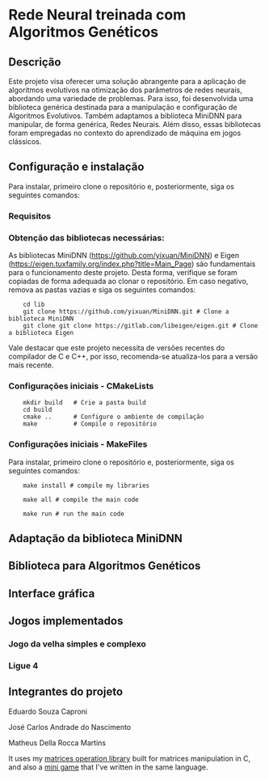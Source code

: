 # Rede Neural treinada com Algoritmos Genéticos

## Descrição

Este projeto visa oferecer uma solução abrangente para a aplicação de algoritmos evolutivos na otimização dos parâmetros de redes neurais, abordando uma variedade de problemas. Para isso, foi desenvolvida uma biblioteca genérica destinada para a manipulação e configuração de Algoritmos Evolutivos. Também adaptamos a biblioteca MiniDNN para manipular, de forma genérica, Redes Neurais. Além disso, essas bibliotecas foram empregadas no contexto do aprendizado de máquina em jogos clássicos.

## Configuração e instalação

Para instalar, primeiro clone o repositório e, posteriormente, siga os seguintes comandos:

### Requisitos

### Obtenção das bibliotecas necessárias:

As bibliotecas MiniDNN (https://github.com/yixuan/MiniDNN) e Eigen (https://eigen.tuxfamily.org/index.php?title=Main_Page) são fundamentais para o funcionamento deste projeto. Desta forma, verifique se foram copiadas de forma adequada ao clonar o repositório. Em caso negativo, remova as pastas vazias e siga os seguintes comandos:

```shell
    cd lib
    git clone https://github.com/yixuan/MiniDNN.git # Clone a biblioteca MiniDNN
    git clone git clone https://gitlab.com/libeigen/eigen.git # Clone a biblioteca Eigen
```

Vale destacar que este projeto necessita de versões recentes do compilador de C e C++, por isso, recomenda-se atualiza-los para a versão mais recente.


### Configurações iniciais - CMakeLists

```shell
    mkdir build   # Crie a pasta build
    cd build      
    cmake ..      # Configure o ambiente de compilação
    make          # Compile o repositório
```

### Configurações iniciais - MakeFiles

Para instalar, primeiro clone o repositório e, posteriormente, siga os seguintes comandos:

```shell
    make install # compile my libraries 

    make all # compile the main code

    make run # run the main code
```


## Adaptação da biblioteca MiniDNN




## Biblioteca para Algoritmos Genéticos





## Interface gráfica



## Jogos implementados

### Jogo da velha simples e complexo



### Ligue 4



## Integrantes do projeto

Eduardo Souza Caproni

José Carlos Andrade do Nascimento

Matheus Della Rocca Martins








It uses my [matrices operation library](https://github.com/joseCarlosAndrade/MatrixOperationLib-C) built for matrices manipulation in C, and also a [mini game](https://github.com/joseCarlosAndrade/dev-jc/tree/main/c/study/game) that I've written in the same language.

